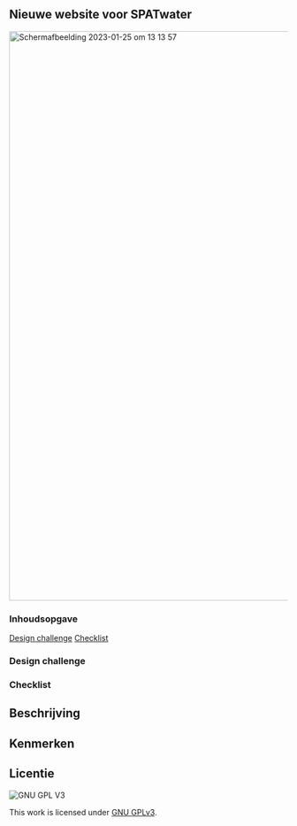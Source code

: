 <h2>Nieuwe website voor SPATwater</h2>

<img width="1029" alt="Schermafbeelding 2023-01-25 om 13 13 57" src="https://user-images.githubusercontent.com/112857444/214560755-365fafed-0537-4cd1-a9cf-ff3aadfd4ab1.png">

<h3> Inhoudsopgave </h3>
<a href="#Opdrachtgever> Opdrachtgever</a> 
<a href="#Designchallenge> Design challenge</a> 
<a href="#Gebruik> Gebruik website</a> 
<a href="#Checklist> Checklist</a> 

<h3 id="Opdrachtgever> Opdrachtgever</h3>

<h3 id="Designchallenge> Design challenge</h3>
        
<h3 id="Gebruik> Gebruik website</h3>
        
<h3 id="Checklist> Checklist</h3>
        


## Beschrijving
<!-- In de Beschrijving staat hoe je project er uit ziet, hoe het werkt en wat je er mee kan. -->
<!-- Voeg een mooie poster visual toe 📸 -->
<!-- Voeg een link toe naar Github Pages 🌐-->

## Kenmerken
<!-- Bij Kenmerken staat welke technieken zijn gebruikt en hoe. Wat is de HTML structuur? Wat zijn de belangrijkste dingen in CSS? Wat is er met JS gedaan en hoe? -->


## Licentie

![GNU GPL V3](https://www.gnu.org/graphics/gplv3-127x51.png)

This work is licensed under [GNU GPLv3](./LICENSE).
